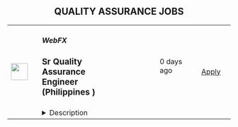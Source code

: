 <div align="center"><h2>QUALITY ASSURANCE JOBS</h2></div><table><tr>
                <td width="100" height="100" rowspan="2">
                    <img src="https://media.licdn.com/dms/image/C4E0BAQEaJsLubyO-AA/company-logo_200_200/0/1630591240152/webfxinc_logo?e=2147483647&v=beta&t=mkc8r0aeeGBHIC7BLKk7r18oCDh3xnykU31_6dhVPdQ" width="38px" height="auto">
                </td>
                <td width="300">
                    <h5>WebFX</h5>
                    <h3>Sr  Quality Assurance Engineer (Philippines )</h3>
                </td>
                <td width="300">
                    <code></code>
                </td>
                <td width="200">
                <text>0 days ago</text>
                </td>
                <td width="100" rowspan="2">
                <a href="https://jobs.lever.co/webfx/dc8c33f4-0726-48a6-9f9d-5a000eefa923" align="right" target="_blank">Apply</a>
                </td>
            </tr>
            <tr>
                <td colspan="3">
                <details><summary>Description</summary>
                <div>WebFX is a proud Google Premier Partner with 6 offices in the US as well as an office in Guatemala and another one in South Africa! We are continuing to expand worldwide and would love for you to be a part of that! In fact, we doubled in size in the past 5 years and are projecting to once again double in size and be a global, publicly traded tech company by the year 2030 - operating in every continent, servicing clients globally. We currently have talented team members across the globe (representing 18+ Countries) who work remotely full-time and have done so for 10+ years.</div><div><br></div><div>No matter where you’re located, we’d love to have you join our mission of providing world-class digital marketing solutions to mid-size businesses on a global scale. We thrive on driving business growth for our clients and are looking for people who take pride in their marketing efforts and enjoy having fun at the same time. Sound like you? Great! Keep reading:</div><div><br></div><div><span style="font-size: 24px;">Why Choose WebFX</span></div><div><br></div><div>For 9 years in a row, WebFX has been named the #1 Best Place to Work in Pennsylvania, which is our headquarters’ home state! As a company, we pride ourselves on being able to offer the same culture and benefits to our global team members. In addition to very competitive base pay, we offer company profit-sharing, performance bonuses, and health insurance (including dental, vision, remote doctor, etc.). To aid in your success, we provide world-class digital marketing training (Organic SEO, Local SEO, PPC, Google Analytics + Studio, etc.), long-term career track opportunities, and ongoing learning bonuses (yes, you can get paid to learn!), along with numerous other benefits!&nbsp;</div><div><br></div><div>Read below to learn about some of the benefits you can expect when working with WebFX:</div><div>- No matter where you are located or your position, WebFX offers long-term stability to all of our FXFamily members. In fact, many of our global/remote team members have been with WebFX for 10+ years, and we’re hoping you can be too! 🌏</div><div>- We put our people first; it’s as simple as that. You’re never on your own - when you run into inevitable challenges, we’re there to support you along the way!&nbsp;</div><div>- Long-lasting relationships with both clients and team members due to consistently low turnover rates, which are simply unheard of in our industry because, again, we put our people first.</div><div>- When you join WebFX, you don’t just join a company; you join a community! We value all of our team members the same, regardless of their position or where they call home. We truly look forward to learning about you and your background, and we will be there to celebrate the milestones in your life together, no matter how big or small! 👏</div><div>- Access to virtual professional development opportunities with company experts and virtual team-building events like monthly meetups and hangouts.</div><div>- Invitation to our annual FXFest – an all-expenses paid trip for our international team members (with a 1-year tenure) to our company headquarters. The week-long event is filled with activities, learning, and motivation to help unite our U.S. and global staff! 🛫</div><div>- Fully equipped in-home office setup including computer, dual large monitors, headset, seriously fast internet, generator, and more! 🖥️&nbsp;</div><div>- Multiple schedule options from which to choose. 📅</div><div>- Be part of a rapidly growing company that, at the same time, only partners with clients who share our values. 🌱📈</div><div>- Unrestricted access to our dozens of proprietary software/platforms our internal R&amp;D team has developed for our team’s exclusive use, in addition to access to the many 3rd party tools and software we utilize internally in order to WOW our clients. You can learn more about just some of our&nbsp;<a rel="noopener noreferrer" class="postings-link" href="https://www.webfx.com/marketingcloudfx/">proprietary tools here</a>.</div><div>- Merit-based promotional structure.</div><div>- Annual merit-based compensation increases! 💰</div><div>- We have a very strong commitment to giving back globally - in fact, it’s one of our values here at WebFX. As a member of our FXFamily, you get to be a large part of that simply by achieving your goals - since 2014, we’ve committed to donating globally through our FXBuilds program. You can learn more about that&nbsp;<a rel="noopener noreferrer" class="postings-link" href="https://www.webfx.com/about/fxbuilds/">here</a>!</div><div><br></div><div><span style="font-size: 24px;">What You'll Get</span></div><div><br></div><div><span style="font-size: 18px;">World-Class Training and Ongoing Career Development</span></div><div><br></div><div>- No matter your level of experience, our “Bootcamp” web marketing training program is provided for all new WebFX “family members” to learn, grow and develop in and out of the office with the hard skills necessary to be successful in their position.&nbsp;</div><div>- From training with our <a rel="noopener noreferrer" class="postings-link" href="https://www.horizoninteractiveawards.com/news/article/top-agency-2020-interview-kyle-helder-web-design-team-lead">Award-Winning</a>&nbsp;Sr Developers, Designers and Project Managers to access to countless industry-leading online training resources/courses/tutorials to getting experience with nearly 1,500+ different clients with various platforms, digital services and in every industry you can think of (and then some), our training program is simply unrivaled!</div><div>- Training doesn’t stop after your initial training period, we offer career development training and monthly Lunch-and-Learns with our state-of-the-art training amenities to facilitate departmental trainings, industry-related updates, and more!</div><div>- FXLearns program – where you get incentives for taking advantage of our countless industry training resources</div><div>- After 1,500+ clients, we’ve been able to truly master our processes and procedures – you will be trained on all of those - no need to develop how to do things (unless you want to help us continually improve that process!) – because we refuse to ever stagnate, we are always pushing the envelope to make those processes 1% better too!&nbsp;</div><div><br></div><div><br></div><div><span style="font-size: 18px;">Opportunities for Growth</span></div><div><br></div><div>WebFX grew 250%+ over the past 3 years both locally and globally, and merit-based promotional opportunities are abundant if you're meeting or exceeding position performance metrics. We believe in growing and promoting our internal team first and foremost. In fact, 95% of our promotions are internal! All team members have a very clearly defined progression path, so you know exactly what is expected of you so you can put your career in your own hands. And what’s more, you’re not expected to know it all - we believe in continually striving to be an expert in your subject matter of expertise – so while we will purposely challenge you to grow in SEO/PPC/Google Analytics, we are a full-service agency that has experts in other departments that handle everything else - from link building, social media, web design, and web development. This is done so you can truly master your trade.</div><div><br></div><div>We currently have<b>&nbsp;over 40 team members</b>&nbsp;located in the Philippines, and our goal is to double that number within the next 2 years!</div><div><br></div><div><span style="font-size: 18px;">Who We're Looking For</span></div><div><br></div><div>• The ideal candidate will have strong written and verbal communication skills and possess 2+ years of experience in quality assurance testing on a Saas platform</div><div>• Experience (2+ years) working with Postman API (Java or Javascript) </div><div>• Demonstrated knowledge of quality assurance methodologies, tools, and processes</div><div>• High attention to detail and the ability to effectively manage multiple tasks while successfully meeting deadlines</div><div>• Experience working in a complex engineering environment with prior experience as a quality assurance tester</div><div>• Experience (2+ years)  working with an automated test suite such as Selenium or Cypress</div><div>• Experience in manual testing, writing, and executing test cases against a client-facing web application</div><div>• Experience using JIRA or other project management software</div><div>• Experience in SQL</div><div><span style="font-size: 18px;">Who We're Looking For</span></div><div><br></div><div>• The ideal candidate will have strong written and verbal communication skills and possess 2+ years of experience in quality assurance testing on a Saas platform</div><div>• Experience (2+ years) working with Postman API (Java or Javascript) </div><div>• Demonstrated knowledge of quality assurance methodologies, tools, and processes</div><div>• High attention to detail and the ability to effectively manage multiple tasks while successfully meeting deadlines</div><div>• Experience working in a complex engineering environment with prior experience as a quality assurance tester</div><div>• Experience (2+ years)  working with an automated test suite such as Selenium or Cypress</div><div>• Experience in manual testing, writing, and executing test cases against a client-facing web application</div><div>• Experience using JIRA or other project management software</div><div>• Experience in SQL</div><h3>Desired Education</h3><li>Bachelor’s degree is preferred.</li><li>Pre-employment testing is required.</li><h3>You Must Have</h3><li>Impeccable English speaking skills (both written and verbal). Your resume must be in English to be considered.</li><li>2+ years of experience, Postman API</li><li>2+ years of experience, Selenium (JavaScript or Java)</li><li>Automation experience</li><h3>Qualities</h3><li>Likes to get things done, highly efficient</li><li>Professional, dependable, solid work ethic, detail-oriented, dedicated to quality, self-motivated</li><li>Advanced knowledge of software engineering tools and processes, automation, testing frameworks, and project management applications</li><li>Strong communication &amp; collaboration skills</li><li>Excellent analytical and problem-solving skills</li><li>Customer-centric mentality, highly empathetic to users</li><li>Obsesses over details</li><li>Ability to understand prioritization/urgency level</li><h3>What You'll Do</h3><li>Create/modify unit and synthetic tests accordingly</li><li>Perform code and documentation reviews and provides documented feedback on code quality, performance limiters, and adherence to best practices</li><li>Recognize and address poor user experience</li><li>Track common technical problems</li><li>Communicate with the development/engineering team to address patterns</li><li>Create clear development and user documentation</li><li>Analyze why existing unit tests fail</li><li>Assist in the creation of test strategy and plans for performance, high availability, monitoring of environment validation</li><li>Capture and analyze results; reports metrics</li><li>Deploy weekly launches</li><li>Monitor error tracking and usage after each weekly launch </li><div><span style="font-size: 24px;">Compensation</span></div><div>Negotiable, based on experience</div><div><span style="font-size: 11pt;">Annual merit-based increases</span></div><div><br></div><div><span style="font-size: 24px;">Working Hours</span></div><div><br></div><div><b>Asia (Philippines / Indonesia)</b></div><div>This position requires overlapping hours from 3:30 AM EST - 12:00 PM EST (New York Time Zone) Monday - Friday. </div><div><br></div><div><b>Africa / Europe (Ghana, UK, Ireland, Kenya, etc) </b></div><div>This position requires overlapping hours from 6:00 AM EST - 2:30 PM EST, Monday - Friday. The 40 hours of work doesn’t include any lunch or breaks.&nbsp;&nbsp;</div><div><br></div><div>*** This excludes South Africa. South Africa has additional hours options. </div><div><br></div><div><b>North America &amp; South America</b></div><div>This position requires overlapping hours from 8:00 AM EST - 4:30 PM EST, Monday - Friday. The 40 hours of work doesn’t include any lunch or breaks.&nbsp;&nbsp;</div><div><br></div><div><span style="font-size: 18px;">Check out our culture on social media:</span></div><div><a rel="noopener noreferrer" class="postings-link" href="https://www.instagram.com/webfx">Instagram</a></div><div><a rel="noopener noreferrer" class="postings-link" href="https://twitter.com/webfx">Twitter</a></div><div><a rel="noopener noreferrer" class="postings-link" href="https://www.facebook.com/webfxinc/">Facebook</a></div><div><br></div><div>Please submit a resume or CV (in English) to be considered for this opportunity.</div><div><br></div><div><i style="font-size: 11pt;">*You don't need to apply more than once, even if you're interested in multiple positions - you can simply let us know! We consider all open roles when reviewing resumes and applications!&nbsp;</i></div><div><br></div><div>WebFX is an Equal Opportunity Employer, committed to providing and fostering an inclusive environment where all people, including women, minorities, LGBTQ+, and other underrepresented groups, are supported, respected, and encouraged to excel within STEM careers. Our goal as an organization is to empower our team to achieve their personal best, bring people together, and provide equal opportunity to do so regardless of race, age, gender, sexual orientation, religion, physical ability or disability, or political affiliation. <a rel="noopener noreferrer" class="postings-link" href="https://equality.webfx.com/">You can learn more on our website here</a>!</div><div><br></div><div>WebFX is a proud Google Premier Partner with 6 offices in the US as well as an office in Guatemala and another one in South Africa! We are continuing to expand worldwide and would love for you to be a part of that! In fact, we doubled in size in the past 5 years and are projecting to once again double in size and be a global, publicly traded tech company by the year 2030 - operating in every continent, servicing clients globally. We currently have talented team members across the globe (representing 18+ Countries) who work remotely full-time and have done so for 10+ years.</div><div><br></div><div>No matter where you’re located, we’d love to have you join our mission of providing world-class digital marketing solutions to mid-size businesses on a global scale. We thrive on driving business growth for our clients and are looking for people who take pride in their marketing efforts and enjoy having fun at the same time. Sound like you? Great! Keep reading:</div><div><br></div><div><span style="font-size: 24px;">Why Choose WebFX</span></div><div><br></div><div>For 9 years in a row, WebFX has been named the #1 Best Place to Work in Pennsylvania, which is our headquarters’ home state! As a company, we pride ourselves on being able to offer the same culture and benefits to our global team members. In addition to very competitive base pay, we offer company profit-sharing, performance bonuses, and health insurance (including dental, vision, remote doctor, etc.). To aid in your success, we provide world-class digital marketing training (Organic SEO, Local SEO, PPC, Google Analytics + Studio, etc.), long-term career track opportunities, and ongoing learning bonuses (yes, you can get paid to learn!), along with numerous other benefits!&nbsp;</div><div><br></div><div>Read below to learn about some of the benefits you can expect when working with WebFX:</div><div>- No matter where you are located or your position, WebFX offers long-term stability to all of our FXFamily members. In fact, many of our global/remote team members have been with WebFX for 10+ years, and we’re hoping you can be too! 🌏</div><div>- We put our people first; it’s as simple as that. You’re never on your own - when you run into inevitable challenges, we’re there to support you along the way!&nbsp;</div><div>- Long-lasting relationships with both clients and team members due to consistently low turnover rates, which are simply unheard of in our industry because, again, we put our people first.</div><div>- When you join WebFX, you don’t just join a company; you join a community! We value all of our team members the same, regardless of their position or where they call home. We truly look forward to learning about you and your background, and we will be there to celebrate the milestones in your life together, no matter how big or small! 👏</div><div>- Access to virtual professional development opportunities with company experts and virtual team-building events like monthly meetups and hangouts.</div><div>- Invitation to our annual FXFest – an all-expenses paid trip for our international team members (with a 1-year tenure) to our company headquarters. The week-long event is filled with activities, learning, and motivation to help unite our U.S. and global staff! 🛫</div><div>- Fully equipped in-home office setup including computer, dual large monitors, headset, seriously fast internet, generator, and more! 🖥️&nbsp;</div><div>- Multiple schedule options from which to choose. 📅</div><div>- Be part of a rapidly growing company that, at the same time, only partners with clients who share our values. 🌱📈</div><div>- Unrestricted access to our dozens of proprietary software/platforms our internal R&amp;D team has developed for our team’s exclusive use, in addition to access to the many 3rd party tools and software we utilize internally in order to WOW our clients. You can learn more about just some of our&nbsp;<a href="https://www.webfx.com/marketingcloudfx/" class="postings-link" target="_blank" rel="noopener noreferrer">proprietary tools here</a>.</div><div>- Merit-based promotional structure.</div><div>- Annual merit-based compensation increases! 💰</div><div>- We have a very strong commitment to giving back globally - in fact, it’s one of our values here at WebFX. As a member of our FXFamily, you get to be a large part of that simply by achieving your goals - since 2014, we’ve committed to donating globally through our FXBuilds program. You can learn more about that&nbsp;<a href="https://www.webfx.com/about/fxbuilds/" class="postings-link" target="_blank" rel="noopener noreferrer">here</a>!</div><div><br></div><div><span style="font-size: 24px;">What You'll Get</span></div><div><br></div><div><span style="font-size: 18px;">World-Class Training and Ongoing Career Development</span></div><div><br></div><div>- No matter your level of experience, our “Bootcamp” web marketing training program is provided for all new WebFX “family members” to learn, grow and develop in and out of the office with the hard skills necessary to be successful in their position.&nbsp;</div><div>- From training with our <a href="https://www.horizoninteractiveawards.com/news/article/top-agency-2020-interview-kyle-helder-web-design-team-lead" class="postings-link" target="_blank" rel="noopener noreferrer">Award-Winning</a>&nbsp;Sr Developers, Designers and Project Managers to access to countless industry-leading online training resources/courses/tutorials to getting experience with nearly 1,500+ different clients with various platforms, digital services and in every industry you can think of (and then some), our training program is simply unrivaled!</div><div>- Training doesn’t stop after your initial training period, we offer career development training and monthly Lunch-and-Learns with our state-of-the-art training amenities to facilitate departmental trainings, industry-related updates, and more!</div><div>- FXLearns program – where you get incentives for taking advantage of our countless industry training resources</div><div>- After 1,500+ clients, we’ve been able to truly master our processes and procedures – you will be trained on all of those - no need to develop how to do things (unless you want to help us continually improve that process!) – because we refuse to ever stagnate, we are always pushing the envelope to make those processes 1% better too!&nbsp;</div><div><br></div><div><br></div><div><span style="font-size: 18px;">Opportunities for Growth</span></div><div><br></div><div>WebFX grew 250%+ over the past 3 years both locally and globally, and merit-based promotional opportunities are abundant if you're meeting or exceeding position performance metrics. We believe in growing and promoting our internal team first and foremost. In fact, 95% of our promotions are internal! All team members have a very clearly defined progression path, so you know exactly what is expected of you so you can put your career in your own hands. And what’s more, you’re not expected to know it all - we believe in continually striving to be an expert in your subject matter of expertise – so while we will purposely challenge you to grow in SEO/PPC/Google Analytics, we are a full-service agency that has experts in other departments that handle everything else - from link building, social media, web design, and web development. This is done so you can truly master your trade.</div><div><br></div><div>We currently have<b>&nbsp;over 40 team members</b>&nbsp;located in the Philippines, and our goal is to double that number within the next 2 years!</div>
                </details>
                </td>
            </tr></table>